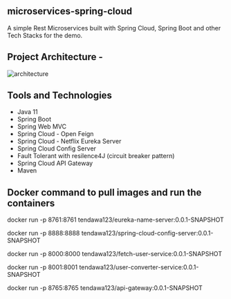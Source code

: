 ## microservices-spring-cloud

A simple Rest Microservices built with Spring Cloud, Spring Boot and other Tech Stacks for the demo.

## Project Architecture - 

![architecture](https://user-images.githubusercontent.com/8009104/215452205-6524145c-032e-4510-b41a-17bf450b6744.png)

## Tools and Technologies

- Java 11
- Spring Boot
- Spring Web MVC
- Spring Cloud - Open Feign
- Spring Cloud - Netflix Eureka Server
- Spring Cloud Config Server
- Fault Tolerant with resilence4J (circuit breaker pattern)
- Spring Cloud API Gateway
- Maven


## Docker command to pull images and run the containers

docker run -p 8761:8761 tendawa123/eureka-name-server:0.0.1-SNAPSHOT

docker run -p 8888:8888 tendawa123/spring-cloud-config-server:0.0.1-SNAPSHOT

docker run -p 8000:8000 tendawa123/fetch-user-service:0.0.1-SNAPSHOT

docker run -p 8001:8001 tendawa123/user-converter-service:0.0.1-SNAPSHOT

docker run -p 8765:8765 tendawa123/api-gateway:0.0.1-SNAPSHOT

